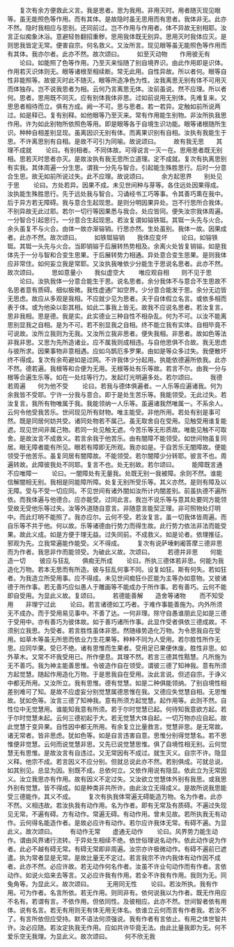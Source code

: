<!-- { "loadSidebar": true } -->
　　复次有余方便救此义言。我是思者。思为我用。非用灭时。用者随灭现见眼等。虽无能照色等作用。而有其体。是故隐时虽无思用而有思者。我体非无。此亦不然。隐时我相应与思别。还同前过。岂不作用与作用者。体不异故无别相耶。汝言正似痴象沐浴。意避轻咎翻招重秽。思用我体既无别异。思用灭时我体应灭。是则思我皆定无常。便害自宗。何名救义。又汝所言。现见眼等虽无能照色等作用而有其体。我亦尔者。此亦不然。故次颂曰。
　　如至灭动物　　作用彼无有
　　论曰。如能照了色等作用。乃至灭来恒随了别自境界识。由此作用即是识体。作用若灭识体则无。眼等诸根至相续断。常无此用。自性异故。所以者何。眼等自性非能照等。故彼灭时此不随灭。眼等所造净色为性。汝我离思无别有体不可用灭而体独存。岂不说我思者为相。云何乃言离思无体。汝前虽说。然不应理。所以者何。思者。思用既不同灭。应有别体我体非思。过如前说用无别体。先难复来。又思思者相待而立。俱有方成。阙一不可。思与思者。若一若异。定触如前所说两过。如是释已。复有别释。如他眼等乃至灭来。常有作用能生别物。非汝所执我思作用。许为如此别物所依照色等用。即是眼等各于自境生识功能。眼等诸根随所生识。种种自相差别显现。虽离因识无别有体。而离果识别有自相。汝执有我能生于思。不许离思别有自相。是故不可引为同喻。故说颂曰。
　　故有我无思　　其理不成就
　　论曰。有别相者。不同体故。可得说言一灭一在。思用思者既无别相。思若灭时思者亦灭。是故汝执有我无思所立道理。定不成就。复次有执离思别有实我。其体周遍一分生思。谓我一分先与智合。引起能生殊胜思行。后时一分意合生思。故无如前所说过失。此不应理。故说颂曰。
　　余方起思界　　别处见于思
　　论曰。方处若异。因果不成。未见世间种与芽等。各住远处因果得成。汝执能生殊胜思行。先于远处我与智合。习诵经书工巧等事。令其善巧熏在我中。后于异方若无障碍。我与意合生起现思。是则分明因果异处。岂不行思所合我体。不别异故无此过耶。若尔一切行等因果悉与我合。处应皆同。便失汝宗我体周遍。一分智合引起思行。一分意合生起现思。若汝复谓如镕铁铤。其铤一头先与火合。余头虽复不与火合。由体一故亦渐镕销。行思亦然。生处虽别。我体一故。因果成者。此亦不然。故次颂曰。
　　如铁铤镕销　　我体应变坏
　　论曰。如镕铁铤。其铤一头先与火合。当即销镕于后展转热势相及。余离火处皆复销镕。如是我体先于一分与智和合变生思果。于后展转势力相通。异处意合变生思果。是则我体应非常住。如何妄立我是常耶。又汝执我唯依少分能生于思说名思者。此亦不然。故次颂曰。
　　思如意量小　　我似虚空大
　　唯应观自相　　则不见于思
　　论曰。汝执我体一分意合能生于思。说名思者。余分我体不与意合不生思故不名思者意有质碍。细似极微。我性虚通广如空界。少分意合能发于思。余分无边皆无思虑。故应从多观是我相。不应就少见为思者。夫于自体假立名言。或依多相而表于体。或为他染以彰其相。如此二事我上皆无。故我不应说名思者。若汝复言。思非我相。思是德。我是实。此实德业三种自性不相杂乱。何为不可。以汝不能离思别显我之自相。是为不可。若不别显我之自相。终不能立我有实体。自相毕竟不可说故。汝所立我则为无我。又汝所立我非思者。便失我相。非思者。故如色等法非我非思。又思为先所造诸业。应不属我则成相违。与自他思俱不合故。我无思虑与彼所求。因果事物非意相遇。应如乌鹊厄多罗果。由如是等众多过失。我便散坏终不得成。复次有余苟避如是过网。不许我体少分起用。执能依德遍所依我。此亦不然。德若遍。我根等和合便为无用。无根等处有乐等故。若言不尔。由我一分与根等合遍生乐等。如在一处炷等行力。发起灯光明遍多处。若尔颂曰。
　　我德若周遍　　何为他不受
　　论曰。若我与德体俱遍者。一人乐等应遍诸我。何为余我皆不受耶。宁许一分我与意合。即于是处生苦乐等。我能领受。无此过失。若汝复言。我所有物唯属于我。我能领纳一人乐等。虽遍诸我然唯属一。不系余人。云何令他受我苦乐。世间现见所有财物。唯主能受。非他所用。若处有别是事可然。既是同居何妨共受。诸同处物若不属己。虽无取舍自在受用。见触受用谁复能遮。现见世间非属己物。若同一处见触无遮。今苦乐等无形质故。唯能见触不可取舍。是故汝言不成救义。若言余我于他苦乐。由有闇障不能领受。如世间物虽复同居。眼无障者能有所见。眼若有障即无所观。我亦如是。于自苦乐无闇障故。便能领受于他苦乐。虽复同居有闇障故。不能领受。若尔闇障少分转耶。彼言不也。周遍转故。此障彼我处不同耶。复言不也。处无别故。若尔颂曰。
　　能障既言通　　不应唯障一
　　论曰。一闇障处有无量我。处既无别一我被障。余则不然。谁能信解闇相无别。我相是同能障所障。处复无别所受乐等。其义亦然。是则有障及以无障。受与不受一切应同。不见世间有诸外闇如汝所计内闇差别。前虽执德不遍所依。而我体遍与他德合。应亦能受。过同此言。我岂不说乐等与意其处要同方能领受故无受他乐等过失。汝等外道随自意言。非随意言能契正理。非可照物处灯明中。而此灯明不能照了。我亦应尔。云何不受。若汝复言。虽一切我体皆周遍。而自乐等不共于他。何以故。乐等诸德由行势力而得生故。此行势力依法非法而能受果。故此义成。如是方便于理无益。过失同前。不成救义。如是论者。依理推征。邪观为先。立我常遍能作能受。义不得成。
　　复次有说萨埵剌阇答摩三德非思而为作者。我思非作而能领受。为破此义故。次颂曰。
　　若德并非思　　何能造一切
　　彼应与狂乱　　俱痴无所成
　　论曰。所执三德体若非思。何能为我造化万物。若本无思而有所造。彼与狂乱何事不同。设复如狂。斯有何失。若如狂者。为我造立所受用事。应不得成。未见世间痴狂仆匠能为主等办如意物。又彼诸德于所作事。若无善巧应似愚人于雕画等不能成办于所作事。若有善巧。云何不能即自受用。为显此义故。复颂曰。
　　若德能善解　　造舍等诸物
　　而不知受用　　非理宁过此
　　论曰。若言诸德如工巧者。于难作事能善施为。内外所须无不成办。而于受用易见事中。不善了达。一何非理。除守自愚谁朋此见如是三德于受用中。亦有善巧为彼体故。如于善巧诸所作事。此显作受者俱依三德成故。不须别立我思。为受者。若言胜性虽体非思。然随缘势造化万物。为令思我自在受用。如草木等虽无所思而依业力生花果等。种种不同为人受用。若尔胜性所作无思。应同华果。受已不绝。诸有思惟而生果者。受用足已果便休废。胜性非思。如外草木。又常不坏我受用已。所作便息。其理不然。若言三德其性黠慧。凡所施为无不善巧。我为神主能善思惟。令彼造作自在领受。谓彼三德了知神我。意有所须方起觉慧。随起作用造化万物。于是思我自在受用。汝此言说。但述自宗。于诤义中都无所用。又汝所立。我有思惟。德有觉慧。如是二种俱能领纳。了别自境性相差别难可了知。是故不应虚妄分别觉慧属德思惟在我。又德应失觉慧自相。无思惟故。犹如色等。汝言三德了知神我。意有所须方起觉慧。起作用等。此则不然。自性位中无觉慧用。谁能知我意有所须。若于尔时觉慧已起。何待知我意欲方起。若于尔时觉慧未起。云何三德初起于大。若无觉慧大体自起。一切万物亦应自起。故此觉慧于变异果。自性因中都无所用。有余复立比量救言。觉慧非思。是无常故。诸无常者。皆非思虑。犹如色等。如是自言违害自意。思惟分别得觉慧名。若不思惟便非觉慧。云何而说觉慧非思。又先已说觉慧思惟。俱了自境性相无别。云何觉慧无有思惟。是故汝言有自违过。又无常因有不成过。就生灭义。自宗不许。隐显义释。他宗不成。若言因义不应分别。但就总说此亦不然。若别俱成。可就总说。如其别见。总显为因。别既不成。总依何立。又依作用说有隐显。依此立为无常因义。汝立我思亦有作用。故有因义不定过失。又汝欲立觉慧体外别有我思。或我思外别有觉慧。皆不得成。如是种类非共所许。由此汝立无得成义。是故所说我思能受三德能作。其义不成。
　　复次有执我体常遍无碍能造万物。名为作者。此亦不然。义相违故。若汝执我有动作用。名为作者。即有无常及有质碍。不遍过失现见无常。不遍有碍。方有动作。常遍无碍。有动作用。曾未见故。若所执我无有动作。云何得名能造作者。是故必应许有动作。若尔应许我体无常。有碍不遍。为显此义。故次颂曰。
　　有动作无常　　虚通无动作
　　论曰。风界势力能生动作。谓由风界诸行流转。于异处生相续不绝。依世俗理说名动作。依此动作说为作者。此必不越有碍无常。有碍无常即非周遍。汝宗亦许极微动作。有碍不遍前已遮遣。执为常者显是无常。是故比量无不定过。若言我宗不许内我体有动作因不成者。此亦不然。必应许故。若无动作何名作者。汝虽不许业句动作而有作者。言依动作。如说火焰来去等言。又必应许我有作用。若全不许我有作用。我则为无。同兔角等。为显此义。故次颂曰。
　　无用同无性
　　论曰。若汝所执。我有作用。可为作者。名言所依。若无作用。则同非有。依何说我以为作者。既无作用应不名有。若谓有言。不依作用。但依同性。及彼相应。此亦不然。世间智者依有用体。说有名言。若无有用则无有体无用无体名。依谁立云何而言有作者我。若汝不了。有言所依但应受持。默不语法何须强说。我有作者有言依止。有用之体世智共许。汝必应随。若汝定执我无作用。应如共许毕竟无法。由此比量我即为无。何不爱乐空无我理。为显此义。故次颂曰。
　　何不欣无我
